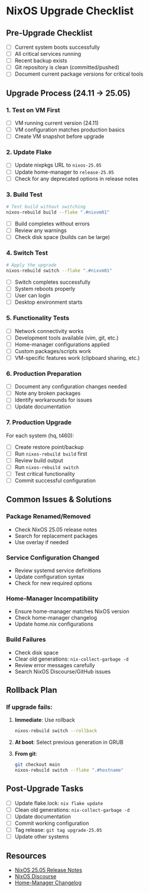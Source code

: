 # NixOS Upgrade Checklist

## Pre-Upgrade Checklist

- [ ] Current system boots successfully
- [ ] All critical services running
- [ ] Recent backup exists
- [ ] Git repository is clean (committed/pushed)
- [ ] Document current package versions for critical tools

## Upgrade Process (24.11 → 25.05)

### 1. Test on VM First

- [ ] VM running current version (24.11)
- [ ] VM configuration matches production basics
- [ ] Create VM snapshot before upgrade

### 2. Update Flake

- [ ] Update nixpkgs URL to `nixos-25.05`
- [ ] Update home-manager to `release-25.05`
- [ ] Check for any deprecated options in release notes

### 3. Build Test

```bash
# Test build without switching
nixos-rebuild build --flake ".#nixvm01"
```

- [ ] Build completes without errors
- [ ] Review any warnings
- [ ] Check disk space (builds can be large)

### 4. Switch Test

```bash
# Apply the upgrade
nixos-rebuild switch --flake ".#nixvm01"
```

- [ ] Switch completes successfully
- [ ] System reboots properly
- [ ] User can login
- [ ] Desktop environment starts

### 5. Functionality Tests

- [ ] Network connectivity works
- [ ] Development tools available (vim, git, etc.)
- [ ] Home-manager configurations applied
- [ ] Custom packages/scripts work
- [ ] VM-specific features work (clipboard sharing, etc.)

### 6. Production Preparation

- [ ] Document any configuration changes needed
- [ ] Note any broken packages
- [ ] Identify workarounds for issues
- [ ] Update documentation

### 7. Production Upgrade

For each system (hq, t460):

- [ ] Create restore point/backup
- [ ] Run `nixos-rebuild build` first
- [ ] Review build output
- [ ] Run `nixos-rebuild switch`
- [ ] Test critical functionality
- [ ] Commit successful configuration

## Common Issues & Solutions

### Package Renamed/Removed
- Check NixOS 25.05 release notes
- Search for replacement packages
- Use overlay if needed

### Service Configuration Changed
- Review systemd service definitions
- Update configuration syntax
- Check for new required options

### Home-Manager Incompatibility
- Ensure home-manager matches NixOS version
- Check home-manager changelog
- Update home.nix configurations

### Build Failures
- Check disk space
- Clear old generations: `nix-collect-garbage -d`
- Review error messages carefully
- Search NixOS Discourse/GitHub issues

## Rollback Plan

### If upgrade fails:

1. **Immediate**: Use rollback
   ```bash
   nixos-rebuild switch --rollback
   ```

2. **At boot**: Select previous generation in GRUB

3. **From git**: 
   ```bash
   git checkout main
   nixos-rebuild switch --flake ".#hostname"
   ```

## Post-Upgrade Tasks

- [ ] Update flake.lock: `nix flake update`
- [ ] Clean old generations: `nix-collect-garbage -d`
- [ ] Update documentation
- [ ] Commit working configuration
- [ ] Tag release: `git tag upgrade-25.05`
- [ ] Update other systems

## Resources

- [NixOS 25.05 Release Notes](https://nixos.org/manual/nixos/stable/release-notes.html#sec-release-25.05)
- [NixOS Discourse](https://discourse.nixos.org/)
- [Home-Manager Changelog](https://github.com/nix-community/home-manager/blob/master/docs/release-notes/rl-2505.adoc)